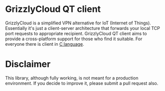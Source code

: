 # GrizzlyCloud QT client

GrizzlyCloud is a simplified VPN alternative for IoT (Internet of Things). Essentially it's just a client-server architecture that forwards your local TCP port requests to appropriate recipient. GrizzlyCloud QT client aims to provide a cross-platform support for those who find it suitable. For everyone there is client in [C language](https://grizzlycloud.com/wiki/doku.php?id=commands).

# Disclaimer

This library, although fully working, is not meant for a production environment. If you decide to improve it, please submit a pull request also.
